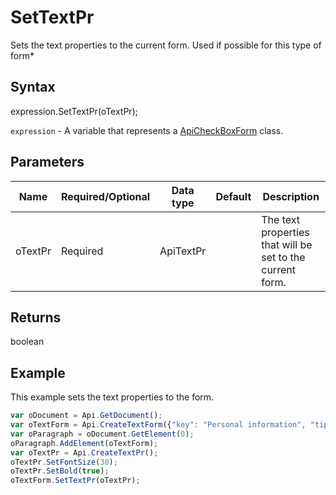 # SetTextPr

Sets the text properties to the current form.Used if possible for this type of form*

## Syntax

expression.SetTextPr(oTextPr);

`expression` - A variable that represents a [ApiCheckBoxForm](../ApiCheckBoxForm.md) class.

## Parameters

| **Name** | **Required/Optional** | **Data type** | **Default** | **Description** |
| ------------- | ------------- | ------------- | ------------- | ------------- |
| oTextPr | Required | ApiTextPr |  | The text properties that will be set to the current form. |

## Returns

boolean

## Example

This example sets the text properties to the form.

```javascript
var oDocument = Api.GetDocument();
var oTextForm = Api.CreateTextForm({"key": "Personal information", "tip": "Enter your first name", "required": true, "placeholder": "First name", "comb": true, "maxCharacters": 10, "cellWidth": 3, "multiLine": false, "autoFit": false});
var oParagraph = oDocument.GetElement(0);
oParagraph.AddElement(oTextForm);
var oTextPr = Api.CreateTextPr();
oTextPr.SetFontSize(30);
oTextPr.SetBold(true);
oTextForm.SetTextPr(oTextPr);
```
